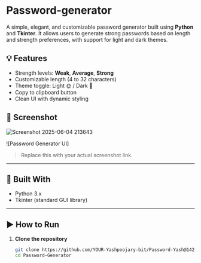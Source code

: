 # Password-generator
A simple, elegant, and customizable password generator built using **Python** and **Tkinter**. It allows users to generate strong passwords based on length and strength preferences, with support for light and dark themes.

## 💡 Features

- Strength levels: **Weak**, **Average**, **Strong**
- Customizable length (4 to 32 characters)
- Theme toggle: Light 🌞 / Dark 🌙
- Copy to clipboard button
- Clean UI with dynamic styling

## 🎥 Screenshot
![Screenshot 2025-06-04 213643](https://github.com/user-attachments/assets/37f5484a-c7b9-4bfb-b514-758779a99580)

![Password Generator UI]

> Replace this with your actual screenshot link.

---

## 🧰 Built With

- Python 3.x
- Tkinter (standard GUI library)

---

## ▶️ How to Run

1. **Clone the repository**
   ```bash
   git clone https://github.com/YOUR-Yashpoojary-bit/Password-Yash@142005
   cd Password-Generator

